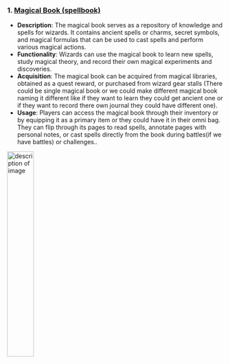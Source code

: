 ### 1. [Magical Book (spellbook)](https://www.pinterest.co.uk/pin/360006563978169449/)
- **Description**: The magical book serves as a repository of knowledge and spells for wizards. It contains ancient spells or charms, secret symbols, and magical formulas that can be used to cast spells and perform various magical actions.
- **Functionality**: Wizards can use the magical book to learn new spells, study magical theory, and record their own magical experiments and discoveries.
- **Acquisition**: The magical book can be acquired from magical libraries, obtained as a quest reward, or purchased from wizard gear stalls (There could be single magical book or we could make different magical book naming it different like if they want to learn they could get ancient one or if they want to record there own journal they could have different one).
- **Usage**: Players can access the magical book through their inventory or by equipping it as a primary item or they could have it in their omni bag. They can flip through its pages to read spells, annotate pages with personal notes, or cast spells directly from the book during battles(if we have battles) or challenges..

[<img width="35%" alt="description of image" src="https://i.pinimg.com/564x/f4/3b/d5/f43bd56e4ec15d310be9e6c421957283.jpg">](https://www.pinterest.co.uk/pin/360006563978169449/)


